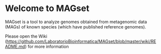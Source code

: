 # Welcome to MAGset
MAGset is a tool to analyze genomes obtained from metagenomic data (MAGs) of known species (which have published reference genomes).

Please open the Wiki (https://github.com/LaboratorioBioinformatica/MAGset/blob/master/wiki/README.md) for more information
